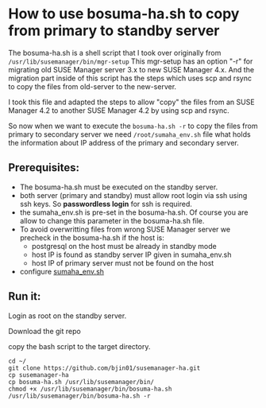 # How to use bosuma-ha.sh to copy from primary to standby server

The bosuma-ha.sh is a shell script that I took over originally from ```/usr/lib/susemanager/bin/mgr-setup```
This mgr-setup has an option "-r" for migrating old SUSE Manager server 3.x to new SUSE Manager 4.x. And the migration part inside of this script has the steps which  uses scp and rsync to copy the files from old-server to the new-server.

I took this file and adapted the steps to allow "copy" the files from an SUSE Manager 4.2 to another SUSE Manager 4.2 by using scp and rsync.

So now when we want to execute the ```bosuma-ha.sh -r``` to copy the files from primary to secondary server we need ```/root/sumaha_env.sh``` file what holds the information about IP address of the primary and secondary server.

## Prerequisites:
* The bosuma-ha.sh must be executed on the standby server.
* both server (primary and standby) must allow root login via ssh using ssh keys. So __passwordless login__ for ssh is required.
* the sumaha_env.sh is pre-set in the bosuma-ha.sh. Of course you are allow to change this parameter in the bosuma-ha.sh file.
* To avoid overwritting files from wrong SUSE Manager server we precheck in the bosuma-ha.sh if the host is:
    * postgresql on the host must be already in standby mode
    * host IP is found as standby server IP given in sumaha_env.sh
    * host IP of primary server must not be found on the host
* configure [sumaha_env.sh](../blob/master/setup_env_readme.md)

## Run it:

Login as root on the standby server.

Download the git repo

copy the bash script to the target directory.
```
cd ~/
git clone https://github.com/bjin01/susemanager-ha.git
cp susemanager-ha
cp bosuma-ha.sh /usr/lib/susemanager/bin/
chmod +x /usr/lib/susemanager/bin/bosuma-ha.sh
/usr/lib/susemanager/bin/bosuma-ha.sh -r
```
